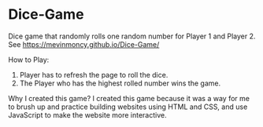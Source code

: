 # Dice-Game
Dice game that randomly rolls one random number for Player 1 and Player 2. See https://mevinmoncy.github.io/Dice-Game/

How to Play:
1. Player has to refresh the page to roll the dice.
2. The Player who has the highest rolled number wins the game.

Why I created this game?
I created this game because it was a way for me to brush up and practice building websites using HTML and CSS, and use JavaScript to make the website more interactive.


